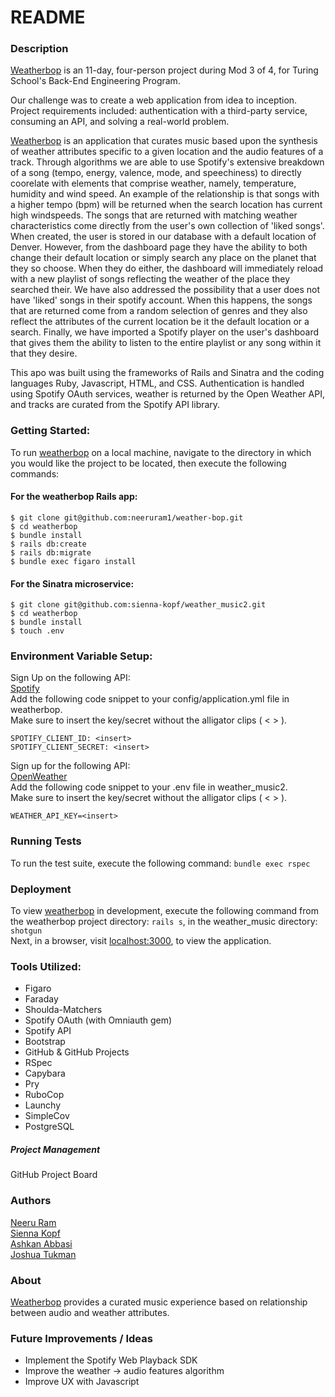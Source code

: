 # README

### Description

[Weatherbop](https://github.com/neeruram1/weather-bop) is an 11-day, four-person project during Mod 3 of 4, for Turing School's Back-End Engineering Program.

Our challenge was to create a web application from idea to inception. Project requirements included: authentication with a third-party service, consuming an API, and solving a real-world problem.

[Weatherbop](https://github.com/neeruram1/weather-bop) is an application that curates music based upon the synthesis of weather attributes specific to a given location and the audio features of a track. Through algorithms we are able to use Spotify's extensive breakdown of a song (tempo, energy, valence, mode, and speechiness) to directly coorelate with elements that comprise weather, namely, temperature, humidity and wind speed. An example of the relationship is that songs with a higher tempo (bpm) will be returned when the search location has current high windspeeds. The songs that are returned with matching weather characteristics come directly from the user's own collection of 'liked songs'. When created, the user is stored in our database with a default location of Denver. However, from the dashboard page they have the ability to both change their default location or simply search any place on the planet that they so choose. When they do either, the dashboard will immediately reload with a new playlist of songs reflecting the weather of the place they searched their. We have also addressed the possibility that a user does not have 'liked' songs in their spotify account. When this happens, the songs that are returned come from a random selection of genres and they also reflect the attributes of the current location be it the default location or a search. Finally, we have imported a Spotify player on the user's dashboard that gives them the ability to listen to the entire playlist or any song within it that they desire. 

This apo was built using the frameworks of Rails and Sinatra and the coding languages Ruby, Javascript, HTML, and CSS. Authentication is handled using Spotify OAuth services, weather is returned by the Open Weather API, and tracks are curated from the Spotify API library.

### Getting Started:

To run [weatherbop](https://github.com/neeruram1/weather-bop) on a local machine, navigate to the directory in which you would like the project to be located, then execute the following commands:  

#### For the weatherbop Rails app:
```
$ git clone git@github.com:neeruram1/weather-bop.git 
$ cd weatherbop
$ bundle install
$ rails db:create
$ rails db:migrate
$ bundle exec figaro install
```

#### For the Sinatra microservice: 
```
$ git clone git@github.com:sienna-kopf/weather_music2.git
$ cd weatherbop
$ bundle install
$ touch .env 
```

### Environment Variable Setup:

Sign Up on the following API:   
[Spotify](https://developer.spotify.com/documentation/web-api/quick-start/)   
Add the following code snippet to your config/application.yml file in weatherbop.    
Make sure to insert the key/secret without the alligator clips ( < > ).

```
SPOTIFY_CLIENT_ID: <insert>
SPOTIFY_CLIENT_SECRET: <insert>
```

Sign up for the following API:    
[OpenWeather](https://home.openweathermap.org/users/sign_up)    
Add the following code snippet to your .env file in weather_music2.      
Make sure to insert the key/secret without the alligator clips ( < > ).

```
WEATHER_API_KEY=<insert>
```
  
### Running Tests
To run the test suite, execute the following command: `bundle exec rspec`

### Deployment
To view [weatherbop](https://github.com/neeruram1/weather-bop) in development, execute the following command from the weatherbop project directory: `rails s`, in the weather_music directory: `shotgun`     
Next, in a browser, visit [localhost:3000](http://localhost:3000), to view the application. 

### Tools Utilized:
- Figaro
- Faraday
- Shoulda-Matchers
- Spotify OAuth (with Omniauth gem)
- Spotify API
- Bootstrap
- GitHub & GitHub Projects
- RSpec
- Capybara
- Pry
- RuboCop
- Launchy
- SimpleCov
- PostgreSQL

##### Project Management
GitHub Project Board

### Authors
[Neeru Ram](https://github.com/neeruram1)     
[Sienna Kopf](https://github.com/sienna-kopf)      
[Ashkan Abbasi](https://github.com/ashkanthegreat)   
[Joshua Tukman](https://github.com/joshua-tukman)

### About
[Weatherbop](https://github.com/neeruram1/weather-bop) provides a curated music experience based on relationship between audio and weather attributes. 

### Future Improvements / Ideas
- Implement the Spotify Web Playback SDK 
- Improve the weather -> audio features algorithm 
- Improve UX with Javascript
